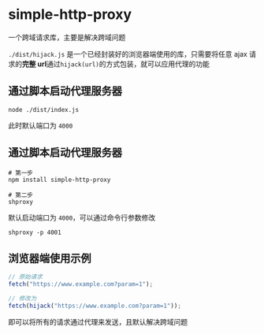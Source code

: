 # simple-http-proxy

一个跨域请求库，主要是解决跨域问题

`./dist/hijack.js` 是一个已经封装好的浏览器端使用的库，只需要将任意 ajax 请求的**完整 url**通过`hijack(url)`的方式包装，就可以应用代理的功能

## 通过脚本启动代理服务器

```
node ./dist/index.js
```

此时默认端口为 `4000`

## 通过脚本启动代理服务器

```
# 第一步
npm install simple-http-proxy

# 第二步
shproxy
```

默认启动端口为 `4000`，可以通过命令行参数修改

```
shproxy -p 4001
```

## 浏览器端使用示例

```js
// 原始请求
fetch("https://www.example.com?param=1");

// 修改为
fetch(hijack("https://www.example.com?param=1"));
```

即可以将所有的请求通过代理来发送，且默认解决跨域问题

